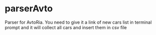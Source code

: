 # parserAvto
Parser for AvtoRia. You need to give it a link of new cars list in terminal prompt and it will collect all cars and insert them in csv file
